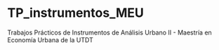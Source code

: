 # TP_instrumentos_MEU
Trabajos Prácticos de Instrumentos de Análisis Urbano II - Maestría en Economía Urbana de la UTDT
